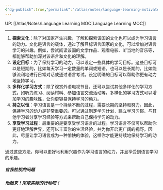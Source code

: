 ```yaml
---
{"dg-publish":true,"permalink":"/atlas/notes/language-learning-motivatoin/"}
---
```


UP: [[Atlas/Notes/Language Learning MOC\|Language Learning MOC]]

---


1. **探索文化**：除了对国家产生兴趣，了解和探索该国的文化也可以成为学习语言的动力。文化是语言的载体，通过了解目标语言国家的文化，可以增加对语言学习的兴趣。例如，尝试阅读该国的文学作品、观看电影、听当地的音乐等，都能够帮助加深对该语言和文化的理解。
2. **设定目标**：为了保持学习的动力，可以设定一些具体的学习目标。这些目标可以是短期的，比如每天学习一定数量的单词或短语，也可以是长期的，比如能够流利地进行日常对话或通过语言考试。设定明确的目标可以帮助你更有动力地坚持学习。
3. **多样化学习方式**：除了观赏外语电视节目，还可以尝试其他多样化的学习方式，如听力练习、阅读材料、参加语言交流活动等。多样化的学习方式可以增加学习的趣味性，让你更容易保持学习的动力。
4. **持之以恒**：学习语言是一个持续不断的过程，需要长期的坚持和努力。因此，保持学习的动力是非常重要的。可以通过制定学习计划、建立学习习惯、与其他学习者分享学习经验等方式来帮助自己保持学习的动力。
5. **享受学习过程**：最重要的是要享受学习语言的过程。学习语言不仅可以帮助你更好地理解世界，还可以丰富你的生活经验，并为你开启更广阔的视野。因此，尽量让学习语言成为一种愉快的体验，这样你才能更持续地保持学习的动力。

通过这些方法，你可以更好地利用兴趣作为学习语言的动力，并且享受到语言学习的乐趣。

##### 自我检视的问题


##### 动起来！采取实际的行动吧！